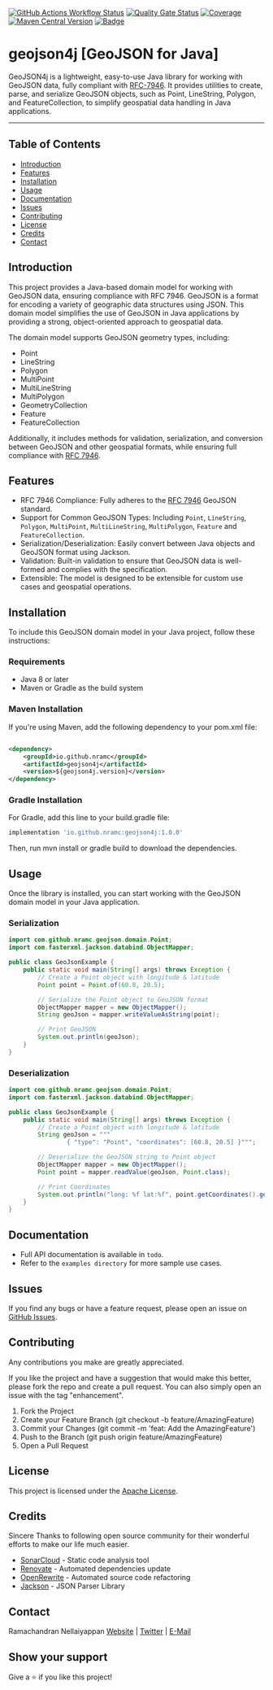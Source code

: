 [![GitHub Actions Workflow Status](https://img.shields.io/github/actions/workflow/status/nramc/geojson4j/ci-workflow.yml?branch=main&style=flat&logoColor=ff0)](https://github.com/nramc/geojson4j/actions/workflows/ci-workflow.yml)
[![Quality Gate Status](https://sonarcloud.io/api/project_badges/measure?project=nramc_geojson4j&metric=alert_status)](https://sonarcloud.io/summary/new_code?id=nramc_geojson4j)
[![Coverage](https://sonarcloud.io/api/project_badges/measure?project=nramc_geojson4j&metric=coverage)](https://sonarcloud.io/summary/new_code?id=nramc_geojson4j)
[![Maven Central Version](https://img.shields.io/maven-central/v/io.github.nramc/geojson4j?style=flat&logo=apachemaven&logoColor=%23C71A36&color=%2303C75A)](https://mvnrepository.com/artifact/io.github.nramc/geojson4j)
[![Badge](https://img.shields.io/badge/-LinkedIn-black.svg?style=for-the-badge&logo=linkedin&colorB=159&style=flat)](https://www.linkedin.com/in/ramachandran-nellaiyappan/)

# geojson4j [GeoJSON for Java]

GeoJSON4j is a lightweight, easy-to-use Java library for working with GeoJSON data, fully compliant
with [RFC-7946](https://datatracker.ietf.org/doc/html/rfc7946). It provides utilities to create, parse, and serialize
GeoJSON objects, such as Point, LineString, Polygon, and FeatureCollection, to simplify geospatial data handling in Java
applications.

---

## Table of Contents

- [Introduction](#introduction)
- [Features](#features)
- [Installation](#installation)
- [Usage](#usage)
- [Documentation](#documentation)
- [Issues](#issues)
- [Contributing](#contributing)
- [License](#license)
- [Credits](#credits)
- [Contact](#contact)

## Introduction

This project provides a Java-based domain model for working with GeoJSON data, ensuring compliance with RFC 7946.
GeoJSON is a format for encoding a variety of geographic data structures using JSON. This domain model simplifies the
use of GeoJSON in Java applications by providing a strong, object-oriented approach to geospatial data.

The domain model supports GeoJSON geometry types, including:

- Point
- LineString
- Polygon
- MultiPoint
- MultiLineString
- MultiPolygon
- GeometryCollection
- Feature
- FeatureCollection

Additionally, it includes methods for validation, serialization, and conversion between GeoJSON and other geospatial
formats, while ensuring full compliance with [RFC 7946](https://datatracker.ietf.org/doc/html/rfc7946).

## Features

- RFC 7946 Compliance: Fully adheres to the [RFC 7946](https://datatracker.ietf.org/doc/html/rfc7946) GeoJSON standard.
- Support for Common GeoJSON Types: Including `Point`, `LineString`, `Polygon`, `MultiPoint`, `MultiLineString`,
  `MultiPolygon`, `Feature` and `FeatureCollection`.
- Serialization/Deserialization: Easily convert between Java objects and GeoJSON format using Jackson.
- Validation: Built-in validation to ensure that GeoJSON data is well-formed and complies with the specification.
- Extensible: The model is designed to be extensible for custom use cases and geospatial operations.

## Installation

To include this GeoJSON domain model in your Java project, follow these instructions:

### Requirements

- Java 8 or later
- Maven or Gradle as the build system

### Maven Installation

If you're using Maven, add the following dependency to your pom.xml file:

```xml

<dependency>
    <groupId>io.github.nramc</groupId>
    <artifactId>geojson4j</artifactId>
    <version>${geojson4j.version}</version>
</dependency>

```

### Gradle Installation

For Gradle, add this line to your build.gradle file:

```groovy
implementation 'io.github.nramc:geojson4j:1.0.0'

```

Then, run mvn install or gradle build to download the dependencies.

## Usage

Once the library is installed, you can start working with the GeoJSON domain model in your Java application.

### Serialization

```java
import com.github.nramc.geojson.domain.Point;
import com.fasterxml.jackson.databind.ObjectMapper;

public class GeoJsonExample {
    public static void main(String[] args) throws Exception {
        // Create a Point object with longitude & latitude
        Point point = Point.of(60.8, 20.5);

        // Serialize the Point object to GeoJSON format
        ObjectMapper mapper = new ObjectMapper();
        String geoJson = mapper.writeValueAsString(point);

        // Print GeoJSON
        System.out.println(geoJson);
    }
}

```

### Deserialization

```java
import com.github.nramc.geojson.domain.Point;
import com.fasterxml.jackson.databind.ObjectMapper;

public class GeoJsonExample {
    public static void main(String[] args) throws Exception {
        // Create a Point object with longitude & latitude
        String geoJson = """
                { "type": "Point", "coordinates": [60.8, 20.5] }""";

        // Deserialize the GeoJSON string to Point object
        ObjectMapper mapper = new ObjectMapper();
        Point point = mapper.readValue(geoJson, Point.class);

        // Print Coordinates
        System.out.println("long: %f lat:%f", point.getCoordinates().getLongitude(), point.getCoordinates().getLatitude());
    }
}

```

## Documentation

- Full API documentation is available in `todo`.
- Refer to the `examples directory` for more sample use cases.

## Issues

If you find any bugs or have a feature request, please open an issue
on [GitHub Issues](https://github.com/nramc/geojson4j/issues).

## Contributing

Any contributions you make are greatly appreciated.

If you like the project and have a suggestion that would make this better, please fork the repo and create a pull
request. You can also simply open an issue with the tag "enhancement".

1. Fork the Project
2. Create your Feature Branch (git checkout -b feature/AmazingFeature)
3. Commit your Changes (git commit -m 'feat: Add the AmazingFeature')
4. Push to the Branch (git push origin feature/AmazingFeature)
5. Open a Pull Request

## License

This project is licensed under the [Apache License](./LICENSE).

## Credits

Sincere Thanks to following open source community for their wonderful efforts to make our life much easier.

- [SonarCloud](https://sonarcloud.io/) - Static code analysis tool
- [Renovate](https://docs.renovatebot.com/) - Automated dependencies update
- [OpenRewrite](https://docs.openrewrite.org/) - Automated source code refactoring
- [Jackson](https://github.com/FasterXML/jackson) - JSON Parser Library

## Contact

Ramachandran
Nellaiyappan [Website](https://github.com/nramc) | [Twitter](https://twitter.com/ram_n_74) | [E-Mail](mailto:ramachandrannellai@gmail.com)

## Show your support

Give a ⭐️ if you like this project!
